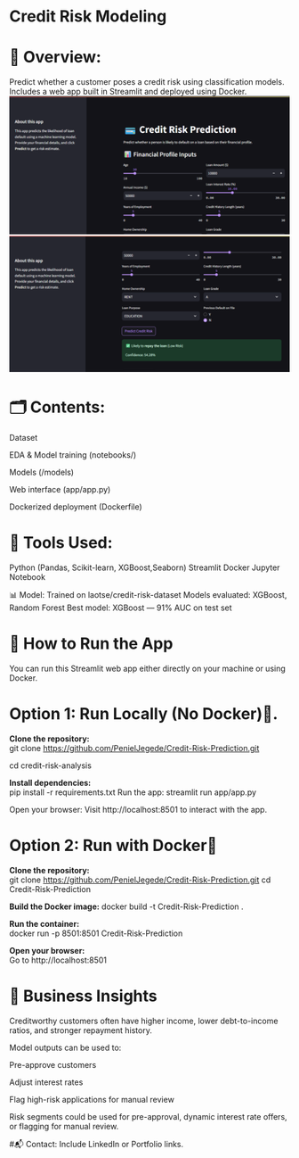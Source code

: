 # Credit Risk Modeling


# 🧠 Overview:
Predict whether a customer poses a credit risk using classification models.
Includes a web app built in Streamlit and deployed using Docker.
![App UI](images/app.png)  
![App U2](images/app2.png)


# 🗂️ Contents:
Dataset 

EDA & Model training (notebooks/)

Models (/models)

Web interface (app/app.py)

Dockerized deployment (Dockerfile)


# 🧪 Tools Used:
Python (Pandas, Scikit-learn, XGBoost,Seaborn)
Streamlit
Docker
Jupyter Notebook


📊 Model:
Trained on laotse/credit-risk-dataset
Models evaluated: XGBoost, Random Forest
Best model: XGBoost — 91% AUC on test set

# 🚀 How to Run the App
You can run this Streamlit web app either directly on your machine or using Docker.

# Option 1: Run Locally (No Docker)🔧.
  
**Clone the repository:**  
git clone https://github.com/PenielJegede/Credit-Risk-Prediction.git  

cd credit-risk-analysis  

**Install dependencies:**  
pip install -r requirements.txt
Run the app:
streamlit run app/app.py

Open your browser:
Visit http://localhost:8501 to interact with the app.


      
# Option 2: Run with Docker🐳  

**Clone the repository:**  
git clone https://github.com/PenielJegede/Credit-Risk-Prediction.git
cd Credit-Risk-Prediction  
  
**Build the Docker image:**
docker build -t Credit-Risk-Prediction  .
  
**Run the container:**  
docker run -p 8501:8501 Credit-Risk-Prediction  

**Open your browser:**  
Go to http://localhost:8501


# 📝 Business Insights
Creditworthy customers often have higher income, lower debt-to-income ratios, and stronger repayment history.

Model outputs can be used to:

Pre-approve customers

Adjust interest rates

Flag high-risk applications for manual review

Risk segments could be used for pre-approval, dynamic interest rate offers, or flagging for manual review.

#📬 Contact:
Include LinkedIn or Portfolio links.
